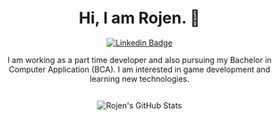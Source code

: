 <div align="center">

# Hi, I am Rojen. 👋

[![Linkedin Badge](https://img.shields.io/badge/-rojen11-blue?style=flat&logo=Linkedin&logoColor=white&link=https://www.linkedin.com/in/rojen11/)](https://www.linkedin.com/in/rojen11/)

I am working as a part time developer and also pursuing my Bachelor in Computer Application (BCA). I am interested in game development and learning new technologies.

<br/>

<img src="https://github-readme-stats.vercel.app/api?username=rojen11&show_icons=true&theme=radical&line_height=27&v=5" alt="Rojen's GitHub Stats" />

<br/>

</div>
